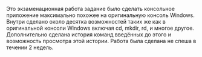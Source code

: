 Это экзаменационная работа задание было сделать консольное приложение максимально похожее на оригинальную консоль Windows.
Внутри сделано около десятка возможностей таких же как в оригинальной консоли Windows включая cd, mkdir, rd, и многое другое.
Дополнительно сделана история команд введённых до этого и возможность просмотра этой истории.
Работа была сделана не спеша в течении 2 недель.
